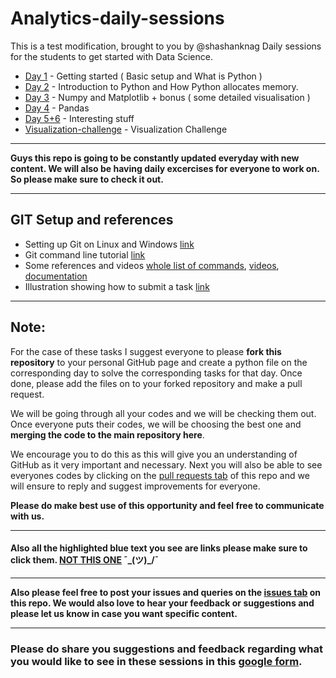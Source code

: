 # Analytics-daily-sessions
This is a test modification, brought to you by @shashanknag
Daily sessions for the students to get started with Data Science.

- [Day 1](./Day1) - Getting started ( Basic setup and What is Python )
- [Day 2](./Day2) - Introduction to Python and How Python allocates memory.
- [Day 3](./Day3) - Numpy and Matplotlib + bonus ( some detailed visualisation )
- [Day 4](./Day4) - Pandas
- [Day 5+6](./Day5+Day6/) - Interesting stuff
- [Visualization-challenge](./Visualization-challenge/) - Visualization Challenge

------

**Guys this repo is going to be constantly updated everyday with new content. We will also be having daily excercises for everyone to work on. So please make sure to check it out.**

------
## GIT Setup and references

- Setting up Git on Linux and Windows [link](./Git/git_setup.md)
- Git command line tutorial [link](./Git/GIT-what_it_is.md)
- Some references and videos [whole list of commands](https://github.com/MukundVarmaT/Git--Notes), [videos](https://www.youtube.com/watch?v=uR6G2v_WsRA), [documentation](https://git-scm.com/book/en/v2)
- Illustration showing how to submit a task [link](./Git/submit_task.md)

------

## Note:
For the case of these tasks I suggest everyone to please **fork this repository** to your personal GitHub page and create a python file on the corresponding day to solve the corresponding tasks for that day. Once done, please add the files on to your forked repository and make a pull request. 

We will be going through all your codes and we will be checking them out. Once everyone puts their codes, we will be choosing the best one and **merging the code to the main repository here**.

We encourage you to do this as this will give you an understanding of GitHub as it very important and necessary. Next you will also be able to see everyones codes by clicking on the [pull requests tab](https://github.com/analytics-club-iitm/Daily-Sessions/pulls) of this repo and we will ensure to reply and suggest improvements for everyone.

**Please do make best use of this opportunity and feel free to communicate with us.**

------

#### Also all the highlighted blue text you see are links please make sure to click them. [NOT THIS ONE](https://google.com)  ¯\_(ツ)_/¯

------

**Also please feel free to post your issues and queries on the [issues tab](https://github.com/analytics-club-iitm/Daily-Sessions/issues) on this repo. We would also love to hear your feedback or suggestions and please let us know in case you want specific content.**

------

### Please do share you suggestions and feedback regarding what you would like to see in these sessions in this [google form](https://forms.gle/8G9j9C6BbFW5FFiZA).

